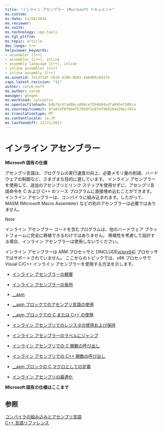 ```yaml
---
title: "インライン アセンブラー |Microsoft ドキュメント"
ms.custom: 
ms.date: 11/04/2016
ms.reviewer: 
ms.suite: 
ms.technology: cpp-tools
ms.tgt_pltfrm: 
ms.topic: article
dev_langs: C++
helpviewer_keywords:
- assembler [C++]
- assembler [C++], inline
- assembly language [C++], inline
- inline assembler [C++]
- inline assembly [C++]
ms.assetid: 7e13f18f-3628-4306-8b81-4a6d09c043fe
caps.latest.revision: "11"
author: corob-msft
ms.author: corob
manager: ghogen
ms.workload: cplusplus
ms.openlocfilehash: bdbfdc47ad0bca868ce7594b84adfa093ef580ca
ms.sourcegitcommit: 8fa8fdf0fbb4f57950f1e8f4f9b81b4d39ec7d7a
ms.translationtype: MT
ms.contentlocale: ja-JP
ms.lasthandoff: 12/21/2017
---
```

# <a name="inline-assembler"></a>インライン アセンブラー
**Microsoft 固有の仕様**  
  
 アセンブリ言語は、プログラムの実行速度の向上、必要メモリ量の削減、ハードウェアの制御など、さまざまな目的に適しています。 インライン アセンブラーを使用して、追加のアセンブリとリンク ステップを使用せずに、アセンブリ言語命令を C および C++ のソース プログラムに直接埋め込むことができます。 インライン アセンブラーは、コンパイラに組み込まれます。したがって、MASM (Microsoft Macro Assembler) などの別のアセンブラーは必要ではありません。  
  
> [!NOTE]
>  インライン アセンブラー コードを含むプログラムは、他のハードウェア プラットフォームに完全に移植できるわけではありません。 移植性を考慮して設計する場合、インライン アセンブラーは使用しないでください。  
  
 インライン アセンブラーは ARM プロセッサと [!INCLUDE[vcprx64](../../assembler/inline/includes/vcprx64_md.md)] プロセッサではサポートされていません。  ここからのトピックでは、x86 プロセッサで Visual C/C++ インライン アセンブラーを使用する方法を示します。  
  
-   [インライン アセンブラーの概要](../../assembler/inline/inline-assembler-overview.md)  
  
-   [インライン アセンブラーの長所](../../assembler/inline/advantages-of-inline-assembly.md)  
  
-   [__asm](../../assembler/inline/asm.md)  
  
-   [__asm ブロックでのアセンブリ言語の使用](../../assembler/inline/using-assembly-language-in-asm-blocks.md)  
  
-   [__asm ブロックでの C または C++ の使用](../../assembler/inline/using-c-or-cpp-in-asm-blocks.md)  
  
-   [インライン アセンブリでのレジスタの使用および保持](../../assembler/inline/using-and-preserving-registers-in-inline-assembly.md)  
  
-   [インライン アセンブラーのラベルにジャンプ](../../assembler/inline/jumping-to-labels-in-inline-assembly.md)  
  
-   [インライン アセンブリでの C 関数の呼び出し](../../assembler/inline/calling-c-functions-in-inline-assembly.md)  
  
-   [インライン アセンブリでの C++ 関数の呼び出し](../../assembler/inline/calling-cpp-functions-in-inline-assembly.md)  
  
-   [__asm ブロックの C マクロとしての定義](../../assembler/inline/defining-asm-blocks-as-c-macros.md)  
  
-   [インライン アセンブリの最適化](../../assembler/inline/optimizing-inline-assembly.md)  
  
 **Microsoft 固有の仕様はここまで**  
  
## <a name="see-also"></a>参照  
 [コンパイラの組み込みとアセンブリ言語](../../intrinsics/compiler-intrinsics-and-assembly-language.md)   
 [C++ 言語リファレンス](../../cpp/cpp-language-reference.md)
